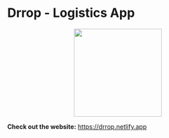 # Drrop - Logistics App
<p align="center">
  <img width="200" height="200" src="https://user-images.githubusercontent.com/48212928/115912406-e936ee00-a48c-11eb-834b-92c2671dbffa.png">
</p>

**Check out the website:** https://drrop.netlify.app
